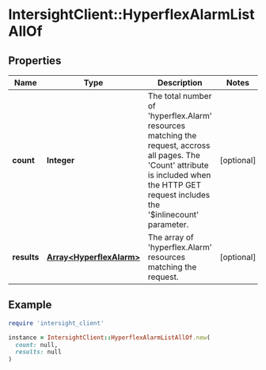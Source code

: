 # IntersightClient::HyperflexAlarmListAllOf

## Properties

| Name | Type | Description | Notes |
| ---- | ---- | ----------- | ----- |
| **count** | **Integer** | The total number of &#39;hyperflex.Alarm&#39; resources matching the request, accross all pages. The &#39;Count&#39; attribute is included when the HTTP GET request includes the &#39;$inlinecount&#39; parameter. | [optional] |
| **results** | [**Array&lt;HyperflexAlarm&gt;**](HyperflexAlarm.md) | The array of &#39;hyperflex.Alarm&#39; resources matching the request. | [optional] |

## Example

```ruby
require 'intersight_client'

instance = IntersightClient::HyperflexAlarmListAllOf.new(
  count: null,
  results: null
)
```

